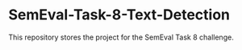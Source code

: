 # SemEval-Task-8-Text-Detection
This repository stores the project for the SemEval Task 8 challenge.
